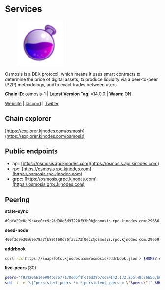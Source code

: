 # Services

<figure><img src="https://raw.githubusercontent.com/kj89/cosmos-images/main/logos/osmosis.png" width="150" alt=""><figcaption></figcaption></figure>

Osmosis is a DEX protocol, which means it uses smart contracts  to determine the price of digital assets, to produce liquidity  via a peer-to-peer (P2P) methodology, and to exact trades between users

**Chain ID**: osmosis-1 | **Latest Version Tag**: v14.0.0 | **Wasm**: ON

[Website](https://osmosis.zone) | [Discord](https://discord.gg/osmosis) | [Twitter](https://twitter.com/osmosiszone)




## Chain explorer
[https://explorer.kjnodes.com/osmosis](https://explorer.kjnodes.com/osmosis)

## Public endpoints

* api: [https://osmosis.api.kjnodes.com](https://osmosis.api.kjnodes.com)
* rpc: [https://osmosis.rpc.kjnodes.com](https://osmosis.rpc.kjnodes.com)
* grpc: [https://osmosis.grpc.kjnodes.com](https://osmosis.grpc.kjnodes.com)

## Peering

**state-sync**

```text
d9bfa29e0cf9c4ce0cc9c26d98e5d97228f93b0b@osmosis.rpc.kjnodes.com:29656
```

**seed-node**

```text
400f3d9e30b69e78a7fb891f60d76fa3c73f0ecc@osmosis.rpc.kjnodes.com:29659
```

**addrbook**
```bash
curl -Ls https://snapshots.kjnodes.com/osmosis/addrbook.json > $HOME/.osmosisd/config/addrbook.json
```

**live-peers** (30)
```bash
peers="f9a920a61ee994b12b77178dd5f1fc1ed39b7cd2@142.132.255.49:26656,b69e57cd6f796ac5d6efb1a834163365c37cbfa8@78.46.69.29:26656,d9bfa29e0cf9c4ce0cc9c26d98e5d97228f93b0b@65.109.88.38:29656,0419c998d6aac0afdb05808ad9a935670248e209@65.108.204.56:26656,3197daa0ee5245b17a546be032ff0f6814e1d1db@148.251.191.239:26656,1c02ae0be21e3b08d9beadf91c26aec4193d2659@135.181.22.238:26656,6b1dd134b30aeaeb2f21f33bd2cd0370a2275501@138.68.6.165:26656,406f64a8d601e34d7311fd61ec87b0c7028bd230@138.201.23.39:46656,e0fbdbdce6ec8797412751edd00fbaf114c42fad@34.220.226.204:26656,43785e5ffd8783393ea8094f77efcee5bdbcdce3@78.141.244.18:26656,bfb67b2ae345955d6bc0991450120669c683386e@149.56.25.66:26656,94e69330d6f4cfe221cdd2ce49ee141e53e5f200@23.106.120.6:26656,42f42a4b3527b927d5002d45abd37f66ecdd4861@51.178.74.75:16656,20913e92e8b9ea2d80ad34edd9b52e97886cf616@54.37.30.181:26656,724cef11bbe866269b3d67f7dd5ea539cc4096bf@198.244.164.186:26656,407267ac44b20a0a4258d0bbca1c9f657bf88d08@74.118.143.19:26656,30e9432879d5b0976b88e52120dc12338e40fc33@65.108.108.176:26656,b04794731b9aa16d1aab035b58c2012e9a0fea8b@50.21.167.184:26656,f9bfc7f25f63bd7e392fbe5465126b311465cbce@65.108.78.186:26656,34340a9151d4a97a850d2cd64d8778279faf3f96@194.163.181.100:26656,f4b811759e55f665180545ad5e1b42573f660861@135.181.181.251:26656,47e4075978458bfc382630b2a46aabbbbf7977b2@143.198.234.114:26656,42745690b41f6a7515c4a87d88efda2e82b55b76@78.46.94.183:26656,a6283307952423c1751431c220d11ed36b61ed84@143.110.237.113:26656,a2024229e2eed1650ba3a3ea9db67fa318dc232e@142.132.199.3:26656,e81c3c20833cfb5d652a9c842c9f1c8b1835479d@108.61.190.21:26656,60a2c89e7253502e93517a026f44a2431cc81230@220.85.113.39:26656,2736d870197d443e463b4ff4b7b52f1cec920030@45.63.39.14:26656,729219c108c059824ea9a17c09d11adc99226db4@66.172.36.139:36656,45bf28627d7697111987615561eeb6ddcf7864a6@3.15.176.200:26656"
sed -i -e "s|^persistent_peers *=.*|persistent_peers = \"$peers\"|" $HOME/.osmosisd/config/config.toml
```

